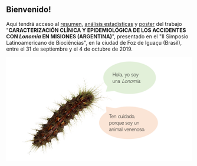 

## Bienvenido!

Aquí tendrá acceso al [resumen](https://github.com/MMFBio/Simposio_Latinoamericano_Biociencias_II/blob/master/Resumo_Pr%C3%A1ticas%20em%20sa%C3%BAde%20baseada%20em%20evid%C3%AAncias_Marilia%20Melo%20Favalesso.pdf), [análisis estadisticas](https://github.com/MMFBio/Simposio_Latinoamericano_Biociencias_II/blob/master/R_script_simposio_biocienciasII.R) y [poster](Simposio_Latinoamericano_Biociencias_II/lonomia.pdf) del trabajo "**CARACTERIZACIÓN CLÍNICA Y EPIDEMIOLÓGICA DE LOS ACCIDENTES CON *Lonomia* EN MISIONES (ARGENTINA)**", presentado en el "II Simposio Latinoamericano de Biociências", en la ciudad de Foz de Iguaçu (Brasil), entre el 31 de septiembre y el 4 de octubre de 2019.

![ ](https://github.com/MMFBio/Simposio_Latinoamericano_Biociencias_II/blob/master/lonomia.png)